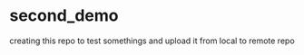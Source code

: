# second_demo
creating this repo to test somethings and upload it from local to remote repo
<br>

<br>

